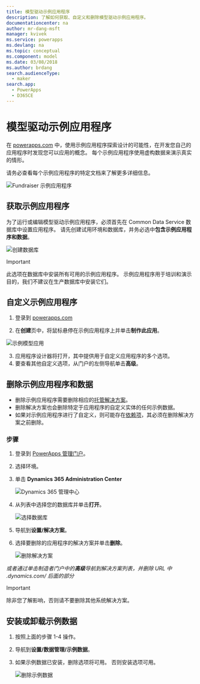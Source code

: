 ```yaml
---
title: 模型驱动示例应用程序
description: 了解如何获取、自定义和删除模型驱动示例应用程序。
documentationcenter: na
author: mr-dang-msft
manager: kvivek
ms.service: powerapps
ms.devlang: na
ms.topic: conceptual
ms.component: model
ms.date: 03/08/2018
ms.author: brdang
search.audienceType:
  - maker
search.app:
  - PowerApps
  - D365CE
---
```


# <a name="model-driven-sample-apps"></a>模型驱动示例应用程序

在 [powerapps.com](https://powerapps.com) 中，使用示例应用程序探索设计的可能性，在开发您自己的应用程序时发现您可以应用的概念。 每个示例应用程序使用虚构数据来演示真实的情形。 

请务必查看每个示例应用程序的特定文档来了解更多详细信息。 

![Fundraiser 示例应用程序](media/overview-model-driven-samples/fundraiser-app1.png)


## <a name="get-sample-apps"></a>获取示例应用程序

为了运行或编辑模型驱动示例应用程序，必须首先在 Common Data Service 数据库中设置应用程序。 请先创建试用环境和数据库，并务必选中**包含示例应用程序和数据**。

![创建数据库](media/overview-model-driven-samples/create-database1.png)


> [!IMPORTANT]
> 此选项在数据库中安装所有可用的示例应用程序。 示例应用程序用于培训和演示目的，我们不建议在生产数据库中安装它们。 

## <a name="customize-a-sample-app"></a>自定义示例应用程序

1. 登录到 [powerapps.com](https://powerapps.com)  

    

2. 在**创建**页中，将鼠标悬停在示例应用程序上并单击**制作此应用**。

![示例模型应用](media/overview-model-driven-samples/model-driven-create-page-sample.png)

3. 应用程序设计器将打开，其中提供用于自定义应用程序的多个选项。 
4. 要查看其他自定义选项，从门户的左侧导航单击**高级**。

## <a name="remove-sample-apps-and-data"></a>删除示例应用程序和数据 
- 删除示例应用程序需要删除相应的[托管解决方案](https://docs.microsoft.com/dynamics365/customer-engagement/developer/uninstall-delete-solution)。 
- 删除解决方案也会删除特定于应用程序的自定义实体的任何示例数据。
- 如果对示例应用程序进行了自定义，则可能存在[依赖项](https://docs.microsoft.com/dynamics365/customer-engagement/developer/dependency-tracking-solution-components)，其必须在删除解决方案之前删除。

### <a name="steps"></a>步骤
1. 登录到 [PowerApps 管理门户](https://admin.powerapps.com)。

2. 选择环境。

3. 单击 **Dynamics 365 Administration Center** 

    ![Dynamics 365 管理中心](media/overview-model-driven-samples/admin-center.png)

4. 从列表中选择您的数据库并单击**打开**。

    ![选择数据库](media/overview-model-driven-samples/select-database.png)

5. 导航到**设置/解决方案**。

6. 选择要删除的应用程序的解决方案并单击**删除**。

    ![删除解决方案](media/overview-model-driven-samples/delete-solution.png)

*或者通过单击制造者门户中的**高级**导航到解决方案列表，并删除 URL 中 .dynamics.com/ 后面的部分*

> [!IMPORTANT]
> 除非您了解影响，否则请不要删除其他系统解决方案。

## <a name="install-or-uninstall-sample-data"></a>安装或卸载示例数据
1. 按照上面的步骤 1-4 操作。
2. 导航到**设置/数据管理/示例数据**。
3. 如果示例数据已安装，删除选项将可用。 否则安装选项可用。 

    ![删除示例数据](media/overview-model-driven-samples/remove-sample-data.png)




